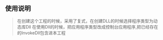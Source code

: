 
使用说明
---

> 在创建这个工程的时候，采用了复式，在创建DLL的时候选择程序类型为动态库Dll
> 在使用Dll的时候，把应用程序类型改成控制台应用程序,把已经存在的InvokeDll包含进本工程